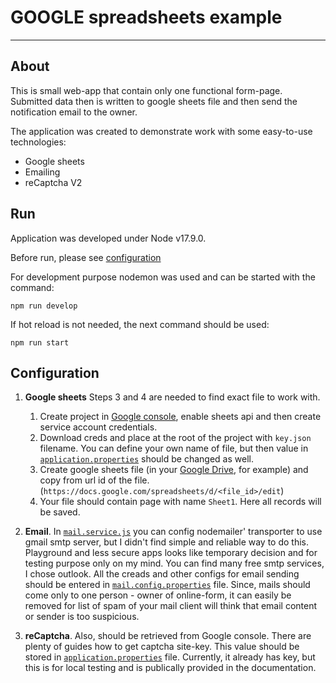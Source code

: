 # GOOGLE spreadsheets example
<hr>

## About
This is small web-app that contain only one functional form-page.
Submitted data then is written to google sheets file and then send
the notification email to the owner.

The application was created to demonstrate work with some easy-to-use
technologies:
* Google sheets
* Emailing
* reCaptcha V2

## Run
Application was developed under Node v17.9.0.

Before run, please see [configuration](#configuration)

For development purpose nodemon was used and can be started with the command:
```shell
npm run develop
```

If hot reload is not needed, the next command should be used:
```shell
npm run start
```

## Configuration
1. __Google sheets__
Steps 3 and 4 are needed to find exact file to work with.

   1. Create project in [Google console](https://console.cloud.google.com),
   enable sheets api and then create service account credentials. 
   2. Download creds and place at the root of the project with `key.json`
   filename. You can define your own name of file, but then value in 
   [`application.properties`](application.properties) should be changed as well.
   3. Create google sheets file (in your [Google Drive](https://drive.google.com),
   for example) and copy from url id of the file.
   (`https://docs.google.com/spreadsheets/d/<file_id>/edit`)
   4. Your file should contain page with name `Sheet1`. Here all records will be
   saved.

3. __Email__. In [`mail.service.js`](src/services/mail.service.js) you can config nodemailer' 
transporter to use gmail smtp server, but I didn't find simple and reliable way 
to do this. Playground and less secure apps looks like temporary decision and 
for testing purpose only on my mind. You can find many free smtp services, 
I chose outlook. All the creads and other configs for email sending should be entered in 
[`mail.config.properties`](mail.config.properties) file. Since, mails should come 
only to one person - owner of online-form, it can easily be removed for list of 
spam of your mail client will think that email content or sender is too suspicious. 

4. __reCaptcha__. Also, should be retrieved from Google console.
There are plenty of guides how to get captcha site-key. This value should be 
stored in [`application.properties`](application.properties) file. Currently,
it already has key, but this is for local testing and is publically provided 
in the documentation. 

